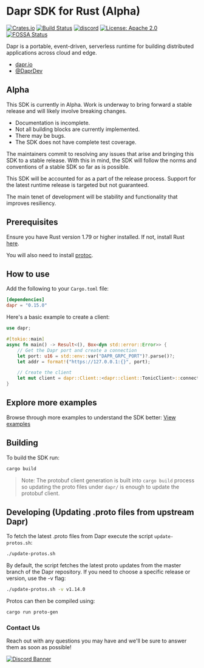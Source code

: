 # Dapr SDK for Rust (Alpha)

[![Crates.io][crates-badge]][crates-url]
[![Build Status][actions-badge]][actions-url]
[![discord][discord-badge]][discord-url]
[![License: Apache 2.0][apache-badge]][apache-url]
[![FOSSA Status][fossa-badge]][fossa-url]

[crates-badge]: https://img.shields.io/crates/v/dapr.svg
[crates-url]: https://crates.io/crates/dapr
[apache-badge]: https://img.shields.io/badge/License-Apache_2.0-blue.svg
[apache-url]: https://github.com/dapr/rust-sdk/blob/master/LICENSE
[actions-badge]: https://github.com/dapr/rust-sdk/workflows/dapr-rust-sdk/badge.svg
[actions-url]: https://github.com/dapr/rust-sdk/actions?query=workflow%3Adapr-rust-sdk+branch%3Amain
[fossa-badge]: https://app.fossa.com/api/projects/custom%2B162%2Fgithub.com%2Fdapr%2Frust-sdk.svg?type=shield
[fossa-url]: https://app.fossa.com/projects/custom%2B162%2Fgithub.com%2Fdapr%2Frust-sdk?ref=badge_shield
[discord-badge]: https://img.shields.io/discord/778680217417809931
[discord-url]: https://discord.com/channels/778680217417809931/778680217417809934

Dapr is a portable, event-driven, serverless runtime for building distributed applications across cloud and edge.

- [dapr.io](https://dapr.io)
- [@DaprDev](https://twitter.com/DaprDev)

## Alpha

This SDK is currently in Alpha. Work is underway to bring forward a stable
release and will likely involve breaking changes.
- Documentation is incomplete.
- Not all building blocks are currently implemented.
- There may be bugs.
- The SDK does not have complete test coverage.

The maintainers commit to resolving any issues that arise and bringing this SDK
to a stable release. With this in mind, the SDK will follow the norms and
conventions of a stable SDK so far as is possible.

This SDK will be accounted for as a part of the release process. Support for 
the latest runtime release is targeted but not guaranteed.

The main tenet of development will be stability and functionality that improves
resiliency.

## Prerequisites

Ensure you have Rust version 1.79 or higher installed. If not, install Rust [here](https://www.rust-lang.org/tools/install).

You will also need to install [protoc](https://github.com/protocolbuffers/protobuf#protobuf-compiler-installation).

## How to use

Add the following to your `Cargo.toml` file:

```toml
[dependencies]
dapr = "0.15.0"
```

Here's a basic example to create a client:

```Rust
use dapr;

#[tokio::main]
async fn main() -> Result<(), Box<dyn std::error::Error>> {
    // Get the Dapr port and create a connection
    let port: u16 = std::env::var("DAPR_GRPC_PORT")?.parse()?;
    let addr = format!("https://127.0.0.1:{}", port);

    // Create the client
    let mut client = dapr::Client::<dapr::client::TonicClient>::connect(addr).await?;
}
```

## Explore more examples

Browse through more examples to understand the SDK better: [View examples](./examples)

## Building

To build the SDK run:

```bash
cargo build
```

>Note: The protobuf client generation is built into `cargo build` process so updating the proto files under `dapr/` is enough to update the protobuf client.

## Developing (Updating .proto files from upstream Dapr)

To fetch the latest .proto files from Dapr execute the script `update-protos.sh`:

```bash
./update-protos.sh
```

By default, the script fetches the latest proto updates from the master branch of the Dapr repository. If you need to choose a specific release or version, use the -v flag:

```bash
./update-protos.sh -v v1.14.0
```

Protos can then be compiled using:

```bash
cargo run proto-gen
```

### Contact Us
Reach out with any questions you may have and we'll be sure to answer them as
soon as possible!

[![Discord Banner](https://discord.com/api/guilds/778680217417809931/widget.png?style=banner2)](https://aka.ms/dapr-discord)
